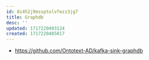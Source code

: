 ```yaml
---
id: 8i4h2j9mssptolvfezz3jg7
title: Graphdb
desc: ''
updated: 1717220493124
created: 1717220485017
---
```


- https://github.com/Ontotext-AD/kafka-sink-graphdb